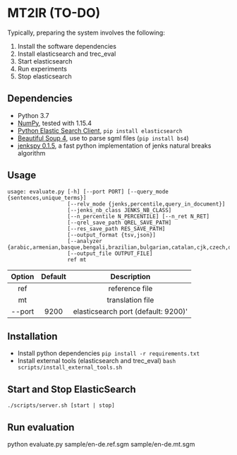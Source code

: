 # MT2IR (TO-DO)

Typically, preparing the system involves the following:

1. Install the software dependencies
1. Install elasticsearch and trec_eval
1. Start elasticsearch
1. Run experiments
1. Stop elasticsearch

## Dependencies
* Python 3.7
* [NumPy](http://www.numpy.org/), tested with 1.15.4
* [Python Elastic Search Client](https://elasticsearch-py.readthedocs.io/en/master/), `pip install elasticsearch`
* [Beautiful Soup 4](https://www.crummy.com/software/BeautifulSoup/bs4/doc/), use to parse sgml files (`pip install bs4`)
* [jenkspy 0.1.5](https://github.com/mthh/jenkspy), a fast python implementation of jenks natural breaks algorithm

## Usage
```
usage: evaluate.py [-h] [--port PORT] [--query_mode {sentences,unique_terms}]
                   [--relv_mode {jenks,percentile,query_in_document}]
                   [--jenks_nb_class JENKS_NB_CLASS]
                   [--n_percentile N_PERCENTILE] [--n_ret N_RET]
                   [--qrel_save_path QREL_SAVE_PATH]
                   [--res_save_path RES_SAVE_PATH]
                   [--output_format {tsv,json}]
                   [--analyzer {arabic,armenian,basque,bengali,brazilian,bulgarian,catalan,cjk,czech,danish,dutch,english,finnish,french,galician,german,greek,hindi,hungarian,indonesian,irish,italian,latvian,lithuanian,norwegian,persian,portuguese,romanian,russian,sorani,spanish,swedish,turkish,thai}]
                   [--output_file OUTPUT_FILE]
                   ref mt
```             

| Option|Default| Description|
| :-------------: |:-------------:| :-----:|
| ref|  | reference file |
| mt |  | translation file |
| --port | 9200|elasticsearch port (default: 9200)'|

## Installation
* Install python dependencies  `pip install -r requirements.txt`
* Install external tools (elasticsearch and trec_eval) `bash scripts/install_external_tools.sh`

## Start and Stop ElasticSearch
`./scripts/server.sh [start | stop]`

## Run evaluation
python evaluate.py sample/en-de.ref.sgm sample/en-de.mt.sgm
